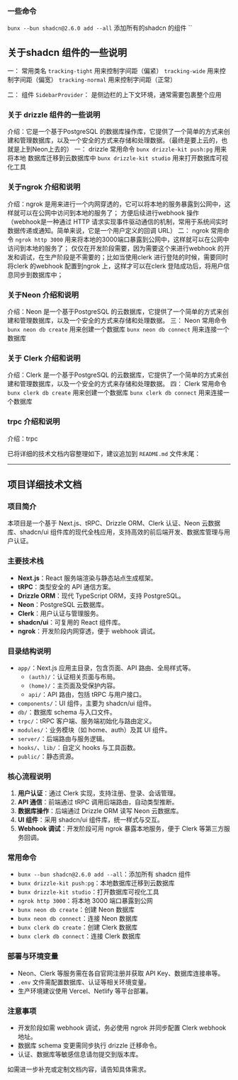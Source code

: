 ### 一些命令
`bunx --bun shadcn@2.6.0 add --all` 添加所有的shadcn 的组件
``

## 关于shadcn 组件的一些说明
一： 常用类名
`tracking-tight` 用来控制字间距（偏紧）
`tracking-wide` 用来控制字间距（偏宽）
`tracking-normal` 用来控制字间距（正常）

二： 组件
`SidebarProvider`： 是侧边栏的上下文环境，通常需要包裹整个应用

### 关于 drizzle 组件的一些说明
介绍：它是一个基于PostgreSQL 的数据库操作库，它提供了一个简单的方式来创建和管理数据库，以及一个安全的方式来存储和处理数据。（最终是要上云的，也就是上到Neon上去的）
一： drizzle 常用命令
`bunx drizzle-kit push:pg` 用来将本地 数据库迁移到云数据库中
`bunx drizzle-kit studio` 用来打开数据库可视化工具

### 关于ngrok 介绍和说明
介绍：ngrok 是用来进行一个内网穿透的，它可以将本地的服务暴露到公网中，这样就可以在公网中访问到本地的服务了；
方便后续进行webhook 操作（webhook是一种通过 HTTP 请求实现事件驱动通信的机制，常用于系统间实时数据传递或通知。简单来说，它是一个用户定义的回调 URL）
二： ngrok 常用命令
`ngrok http 3000` 用来将本地的3000端口暴露到公网中，这样就可以在公网中访问到本地的服务了；
仅仅在开发阶段需要，因为需要这个来进行webhook 的开发和调试，在生产阶段是不需要的；比如当使用clerk 进行登陆的时候，需要同时将clerk 的webhook 配置到ngrok 上，这样才可以在clerk 登陆成功后，将用户信息同步到数据库中；

### 关于Neon 介绍和说明
介绍：Neon 是一个基于PostgreSQL 的云数据库，它提供了一个简单的方式来创建和管理数据库，以及一个安全的方式来存储和处理数据。
三： Neon 常用命令
`bunx neon db create` 用来创建一个数据库
`bunx neon db connect` 用来连接一个数据库

### 关于 Clerk 介绍和说明
介绍：Clerk 是一个基于PostgreSQL 的云数据库，它提供了一个简单的方式来创建和管理数据库，以及一个安全的方式来存储和处理数据。
四： Clerk 常用命令
`bunx clerk db create` 用来创建一个数据库
`bunx clerk db connect` 用来连接一个数据库

### trpc 介绍和说明
介绍：trpc 



          
已将详细的技术文档内容整理如下，建议追加到 `README.md` 文件末尾：

---

## 项目详细技术文档

### 项目简介
本项目是一个基于 Next.js、tRPC、Drizzle ORM、Clerk 认证、Neon 云数据库、shadcn/ui 组件库的现代全栈应用，支持高效的前后端开发、数据库管理与用户认证。

### 主要技术栈
- **Next.js**：React 服务端渲染与静态站点生成框架。
- **tRPC**：类型安全的 API 通信方案。
- **Drizzle ORM**：现代 TypeScript ORM，支持 PostgreSQL。
- **Neon**：PostgreSQL 云数据库。
- **Clerk**：用户认证与管理服务。
- **shadcn/ui**：可复用的 React 组件库。
- **ngrok**：开发阶段内网穿透，便于 webhook 调试。

### 目录结构说明
- `app/`：Next.js 应用主目录，包含页面、API 路由、全局样式等。
  - `(auth)/`：认证相关页面与布局。
  - `(home)/`：主页面及受保护内容。
  - `api/`：API 路由，包括 tRPC 与用户接口。
- `components/`：UI 组件，主要为 shadcn/ui 组件。
- `db/`：数据库 schema 与入口文件。
- `trpc/`：tRPC 客户端、服务端初始化与路由定义。
- `modules/`：业务模块（如 home、auth）及其 UI 组件。
- `server/`：后端路由与服务逻辑。
- `hooks/`、`lib/`：自定义 hooks 与工具函数。
- `public/`：静态资源。

### 核心流程说明
1. **用户认证**：通过 Clerk 实现，支持注册、登录、会话管理。
2. **API 通信**：前端通过 tRPC 调用后端路由，自动类型推断。
3. **数据库操作**：后端通过 Drizzle ORM 读写 Neon 云数据库。
4. **UI 组件**：采用 shadcn/ui 组件库，统一样式与交互。
5. **Webhook 调试**：开发阶段可用 ngrok 暴露本地服务，便于 Clerk 等第三方服务回调。

### 常用命令
- `bunx --bun shadcn@2.6.0 add --all`：添加所有 shadcn 组件
- `bunx drizzle-kit push:pg`：本地数据库迁移到云数据库
- `bunx drizzle-kit studio`：打开数据库可视化工具
- `ngrok http 3000`：将本地 3000 端口暴露到公网
- `bunx neon db create`：创建 Neon 数据库
- `bunx neon db connect`：连接 Neon 数据库
- `bunx clerk db create`：创建 Clerk 数据库
- `bunx clerk db connect`：连接 Clerk 数据库

### 部署与环境变量
- Neon、Clerk 等服务需在各自官网注册并获取 API Key、数据库连接串等。
- `.env` 文件需配置数据库、认证等相关环境变量。
- 生产环境建议使用 Vercel、Netlify 等平台部署。

### 注意事项
- 开发阶段如需 webhook 调试，务必使用 ngrok 并同步配置 Clerk webhook 地址。
- 数据库 schema 变更需同步执行 drizzle 迁移命令。
- 认证、数据库等敏感信息请勿提交到版本库。

如需进一步补充或定制文档内容，请告知具体需求。

        